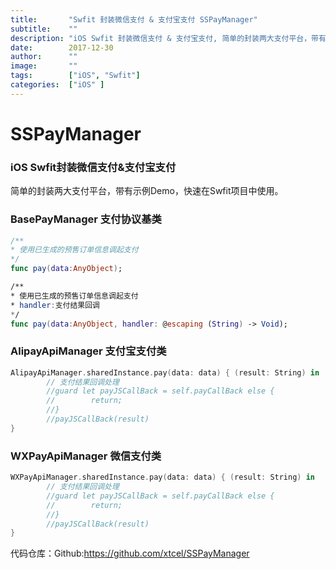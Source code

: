 ```yaml
---
title:       "Swfit 封装微信支付 & 支付宝支付 SSPayManager"
subtitle:    ""
description: "iOS Swfit 封装微信支付 & 支付宝支付, 简单的封装两大支付平台，带有示例Demo，快速在Swfit项目中使用。"
date:        2017-12-30
author:      ""
image:       ""
tags:        ["iOS", "Swfit"]
categories:  ["iOS" ]
---
```


# SSPayManager

### iOS Swfit封装微信支付&支付宝支付

简单的封装两大支付平台，带有示例Demo，快速在Swfit项目中使用。

### BasePayManager 支付协议基类

```swift
/**
* 使用已生成的预售订单信息调起支付
*/
func pay(data:AnyObject);

/**
* 使用已生成的预售订单信息调起支付
* handler:支付结果回调
*/
func pay(data:AnyObject, handler: @escaping (String) -> Void);
```

### AlipayApiManager 支付宝支付类

```swift
AlipayApiManager.sharedInstance.pay(data: data) { (result: String) in
        // 支付结果回调处理
        //guard let payJSCallBack = self.payCallBack else {
        //        return;
        //}
        //payJSCallBack(result)
}
```

### WXPayApiManager 微信支付类

```swift
WXPayApiManager.sharedInstance.pay(data: data) { (result: String) in
        // 支付结果回调处理
        //guard let payJSCallBack = self.payCallBack else {
        //        return;
        //}
        //payJSCallBack(result)
}
```

代码仓库：Github:https://github.com/xtcel/SSPayManager
